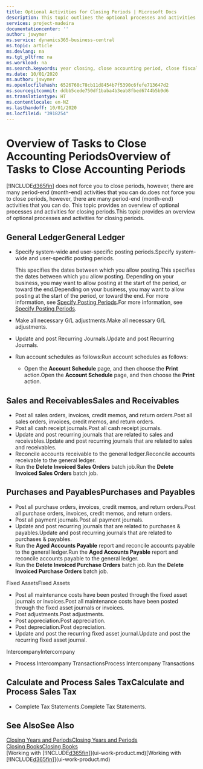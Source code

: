 ```yaml
---
title: Optional Activities for Closing Periods | Microsoft Docs
description: This topic outlines the optional processes and activities for closing accounting periods in Business Central.
services: project-madeira
documentationcenter: ''
author: jswymer
ms.service: dynamics365-business-central
ms.topic: article
ms.devlang: na
ms.tgt_pltfrm: na
ms.workload: na
ms.search.keywords: year closing, close accounting period, close fiscal year, aging, creditor payments, vendor payments
ms.date: 10/01/2020
ms.author: jswymer
ms.openlocfilehash: 6526760c78cb11d8454b7f5390c6fefe713647d2
ms.sourcegitcommit: ddbb5cede750df1baba4b3eab8fbed6744b5b9d6
ms.translationtype: HT
ms.contentlocale: en-NZ
ms.lasthandoff: 10/01/2020
ms.locfileid: "3918254"
---
```

# <a name="overview-of-tasks-to-close-accounting-periods"></a><span data-ttu-id="e6edb-103">Overview of Tasks to Close Accounting Periods</span><span class="sxs-lookup"><span data-stu-id="e6edb-103">Overview of Tasks to Close Accounting Periods</span></span>
[!INCLUDE[d365fin](includes/d365fin_md.md)] <span data-ttu-id="e6edb-104">does not force you to close periods, however, there are many period-end (month-end) activities that you can do.</span><span class="sxs-lookup"><span data-stu-id="e6edb-104">does not force you to close periods, however, there are many period-end (month-end) activities that you can do.</span></span> <span data-ttu-id="e6edb-105">This topic provides an overview of optional processes and activities for closing periods.</span><span class="sxs-lookup"><span data-stu-id="e6edb-105">This topic provides an overview of optional processes and activities for closing periods.</span></span>  

## <a name="general-ledger"></a><span data-ttu-id="e6edb-106">General Ledger</span><span class="sxs-lookup"><span data-stu-id="e6edb-106">General Ledger</span></span>
* <span data-ttu-id="e6edb-107">Specify system-wide and user-specific posting periods.</span><span class="sxs-lookup"><span data-stu-id="e6edb-107">Specify system-wide and user-specific posting periods.</span></span>  

    <span data-ttu-id="e6edb-108">This specifies the dates between which you allow posting.</span><span class="sxs-lookup"><span data-stu-id="e6edb-108">This specifies the dates between which you allow posting.</span></span> <span data-ttu-id="e6edb-109">Depending on your business, you may want to allow posting at the start of the period, or toward the end.</span><span class="sxs-lookup"><span data-stu-id="e6edb-109">Depending on your business, you may want to allow posting at the start of the period, or toward the end.</span></span> <span data-ttu-id="e6edb-110">For more information, see [Specify Posting Periods](finance-how-specify-posting-periods.md).</span><span class="sxs-lookup"><span data-stu-id="e6edb-110">For more information, see [Specify Posting Periods](finance-how-specify-posting-periods.md).</span></span>  
* <span data-ttu-id="e6edb-111">Make all necessary G/L adjustments.</span><span class="sxs-lookup"><span data-stu-id="e6edb-111">Make all necessary G/L adjustments.</span></span>  
* <span data-ttu-id="e6edb-112">Update and post Recurring Journals.</span><span class="sxs-lookup"><span data-stu-id="e6edb-112">Update and post Recurring Journals.</span></span>  
  <!--* Process Consolidations-->
* <span data-ttu-id="e6edb-113">Run account schedules as follows:</span><span class="sxs-lookup"><span data-stu-id="e6edb-113">Run account schedules as follows:</span></span>  
  * <span data-ttu-id="e6edb-114">Open the **Account Schedule** page, and then choose the **Print** action.</span><span class="sxs-lookup"><span data-stu-id="e6edb-114">Open the **Account Schedule** page, and then choose the **Print** action.</span></span>  

## <a name="sales-and-receivables"></a><span data-ttu-id="e6edb-115">Sales and Receivables</span><span class="sxs-lookup"><span data-stu-id="e6edb-115">Sales and Receivables</span></span>
* <span data-ttu-id="e6edb-116">Post all sales orders, invoices, credit memos, and return orders.</span><span class="sxs-lookup"><span data-stu-id="e6edb-116">Post all sales orders, invoices, credit memos, and return orders.</span></span>  
* <span data-ttu-id="e6edb-117">Post all cash receipt journals.</span><span class="sxs-lookup"><span data-stu-id="e6edb-117">Post all cash receipt journals.</span></span>  
* <span data-ttu-id="e6edb-118">Update and post recurring journals that are related to sales and receivables.</span><span class="sxs-lookup"><span data-stu-id="e6edb-118">Update and post recurring journals that are related to sales and receivables.</span></span>  
* <span data-ttu-id="e6edb-119">Reconcile accounts receivable to the general ledger.</span><span class="sxs-lookup"><span data-stu-id="e6edb-119">Reconcile accounts receivable to the general ledger.</span></span>  
* <span data-ttu-id="e6edb-120">Run the **Delete Invoiced Sales Orders** batch job.</span><span class="sxs-lookup"><span data-stu-id="e6edb-120">Run the **Delete Invoiced Sales Orders** batch job.</span></span>  

## <a name="purchases-and-payables"></a><span data-ttu-id="e6edb-121">Purchases and Payables</span><span class="sxs-lookup"><span data-stu-id="e6edb-121">Purchases and Payables</span></span>
* <span data-ttu-id="e6edb-122">Post all purchase orders, invoices, credit memos, and return orders.</span><span class="sxs-lookup"><span data-stu-id="e6edb-122">Post all purchase orders, invoices, credit memos, and return orders.</span></span>  
* <span data-ttu-id="e6edb-123">Post all payment journals.</span><span class="sxs-lookup"><span data-stu-id="e6edb-123">Post all payment journals.</span></span>  
* <span data-ttu-id="e6edb-124">Update and post recurring journals that are related to purchases & payables.</span><span class="sxs-lookup"><span data-stu-id="e6edb-124">Update and post recurring journals that are related to purchases & payables.</span></span>  
* <span data-ttu-id="e6edb-125">Run the **Aged Accounts Payable** report and reconcile accounts payable to the general ledger.</span><span class="sxs-lookup"><span data-stu-id="e6edb-125">Run the **Aged Accounts Payable** report and reconcile accounts payable to the general ledger.</span></span>  
* <span data-ttu-id="e6edb-126">Run the **Delete Invoiced Purchase Orders** batch job.</span><span class="sxs-lookup"><span data-stu-id="e6edb-126">Run the **Delete Invoiced Purchase Orders** batch job.</span></span>  

<span data-ttu-id="e6edb-127">Fixed Assets</span><span class="sxs-lookup"><span data-stu-id="e6edb-127">Fixed Assets</span></span>
* <span data-ttu-id="e6edb-128">Post all maintenance costs have been posted through the fixed asset journals or invoices.</span><span class="sxs-lookup"><span data-stu-id="e6edb-128">Post all maintenance costs have been posted through the fixed asset journals or invoices.</span></span>
* <span data-ttu-id="e6edb-129">Post adjustments.</span><span class="sxs-lookup"><span data-stu-id="e6edb-129">Post adjustments.</span></span>
* <span data-ttu-id="e6edb-130">Post appreciation.</span><span class="sxs-lookup"><span data-stu-id="e6edb-130">Post appreciation.</span></span>
* <span data-ttu-id="e6edb-131">Post depreciation.</span><span class="sxs-lookup"><span data-stu-id="e6edb-131">Post depreciation.</span></span>
* <span data-ttu-id="e6edb-132">Update and post the recurring fixed asset journal.</span><span class="sxs-lookup"><span data-stu-id="e6edb-132">Update and post the recurring fixed asset journal.</span></span>

<span data-ttu-id="e6edb-133">Intercompany</span><span class="sxs-lookup"><span data-stu-id="e6edb-133">Intercompany</span></span>
* <span data-ttu-id="e6edb-134">Process Intercompany Transactions</span><span class="sxs-lookup"><span data-stu-id="e6edb-134">Process Intercompany Transactions</span></span>

## <a name="calculate-and-process-sales-tax"></a><span data-ttu-id="e6edb-135">Calculate and Process Sales Tax</span><span class="sxs-lookup"><span data-stu-id="e6edb-135">Calculate and Process Sales Tax</span></span>
* <span data-ttu-id="e6edb-136">Complete Tax Statements.</span><span class="sxs-lookup"><span data-stu-id="e6edb-136">Complete Tax Statements.</span></span>  

## <a name="see-also"></a><span data-ttu-id="e6edb-137">See Also</span><span class="sxs-lookup"><span data-stu-id="e6edb-137">See Also</span></span>
[<span data-ttu-id="e6edb-138">Closing Years and Periods</span><span class="sxs-lookup"><span data-stu-id="e6edb-138">Closing Years and Periods</span></span>](year-close-years-periods.md)  
[<span data-ttu-id="e6edb-139">Closing Books</span><span class="sxs-lookup"><span data-stu-id="e6edb-139">Closing Books</span></span>](year-close-books.md)  
<span data-ttu-id="e6edb-140">[Working with [!INCLUDE[d365fin](includes/d365fin_md.md)]](ui-work-product.md)</span><span class="sxs-lookup"><span data-stu-id="e6edb-140">[Working with [!INCLUDE[d365fin](includes/d365fin_md.md)]](ui-work-product.md)</span></span>
